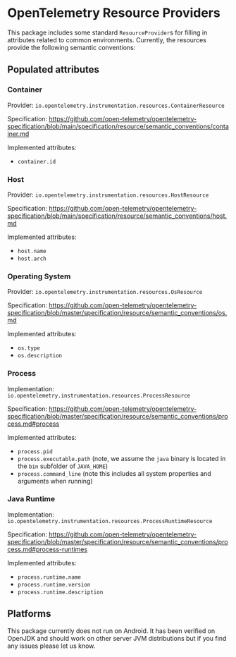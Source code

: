 # OpenTelemetry Resource Providers

This package includes some standard `ResourceProvider`s for filling in attributes related to
common environments. Currently, the resources provide the following semantic conventions:

## Populated attributes

### Container

Provider: `io.opentelemetry.instrumentation.resources.ContainerResource`

Specification: https://github.com/open-telemetry/opentelemetry-specification/blob/main/specification/resource/semantic_conventions/container.md

Implemented attributes:
- `container.id`

### Host

Provider: `io.opentelemetry.instrumentation.resources.HostResource`

Specification: https://github.com/open-telemetry/opentelemetry-specification/blob/main/specification/resource/semantic_conventions/host.md

Implemented attributes:
- `host.name`
- `host.arch`

### Operating System

Provider: `io.opentelemetry.instrumentation.resources.OsResource`

Specification: https://github.com/open-telemetry/opentelemetry-specification/blob/master/specification/resource/semantic_conventions/os.md

Implemented attributes:
- `os.type`
- `os.description`

### Process

Implementation: `io.opentelemetry.instrumentation.resources.ProcessResource`

Specification: https://github.com/open-telemetry/opentelemetry-specification/blob/master/specification/resource/semantic_conventions/process.md#process

Implemented attributes:
- `process.pid`
- `process.executable.path` (note, we assume the `java` binary is located in the `bin` subfolder of `JAVA_HOME`)
- `process.command_line` (note this includes all system properties and arguments when running)

### Java Runtime

Implementation: `io.opentelemetry.instrumentation.resources.ProcessRuntimeResource`

Specification: https://github.com/open-telemetry/opentelemetry-specification/blob/master/specification/resource/semantic_conventions/process.md#process-runtimes

Implemented attributes:
- `process.runtime.name`
- `process.runtime.version`
- `process.runtime.description`

## Platforms

This package currently does not run on Android. It has been verified on OpenJDK and should work on
other server JVM distributions but if you find any issues please let us know.
